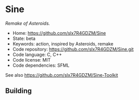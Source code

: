 # Sine

_Remake of Asteroids._

- Home: https://github.com/slx7R4GDZM/Sine
- State: beta
- Keywords: action, inspired by Asteroids, remake
- Code repository: https://github.com/slx7R4GDZM/Sine.git
- Code language: C, C++
- Code license: MIT
- Code dependencies: SFML

See also https://github.com/slx7R4GDZM/Sine-Toolkit

## Building

